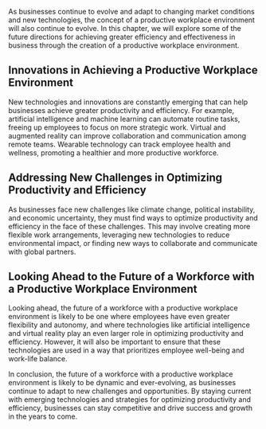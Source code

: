 
As businesses continue to evolve and adapt to changing market conditions and new technologies, the concept of a productive workplace environment will also continue to evolve. In this chapter, we will explore some of the future directions for achieving greater efficiency and effectiveness in business through the creation of a productive workplace environment.

Innovations in Achieving a Productive Workplace Environment
-----------------------------------------------------------

New technologies and innovations are constantly emerging that can help businesses achieve greater productivity and efficiency. For example, artificial intelligence and machine learning can automate routine tasks, freeing up employees to focus on more strategic work. Virtual and augmented reality can improve collaboration and communication among remote teams. Wearable technology can track employee health and wellness, promoting a healthier and more productive workforce.

Addressing New Challenges in Optimizing Productivity and Efficiency
-------------------------------------------------------------------

As businesses face new challenges like climate change, political instability, and economic uncertainty, they must find ways to optimize productivity and efficiency in the face of these challenges. This may involve creating more flexible work arrangements, leveraging new technologies to reduce environmental impact, or finding new ways to collaborate and communicate with global partners.

Looking Ahead to the Future of a Workforce with a Productive Workplace Environment
----------------------------------------------------------------------------------

Looking ahead, the future of a workforce with a productive workplace environment is likely to be one where employees have even greater flexibility and autonomy, and where technologies like artificial intelligence and virtual reality play an even larger role in optimizing productivity and efficiency. However, it will also be important to ensure that these technologies are used in a way that prioritizes employee well-being and work-life balance.

In conclusion, the future of a workforce with a productive workplace environment is likely to be dynamic and ever-evolving, as businesses continue to adapt to new challenges and opportunities. By staying current with emerging technologies and strategies for optimizing productivity and efficiency, businesses can stay competitive and drive success and growth in the years to come.
